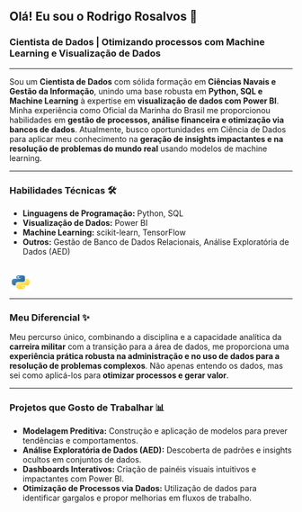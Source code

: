 ## Olá! Eu sou o Rodrigo Rosalvos 👋

### Cientista de Dados | Otimizando processos com Machine Learning e Visualização de Dados

---

Sou um **Cientista de Dados** com sólida formação em **Ciências Navais e Gestão da Informação**, unindo uma base robusta em **Python, SQL e Machine Learning** à expertise em **visualização de dados com Power BI**. Minha experiência como Oficial da Marinha do Brasil me proporcionou habilidades em **gestão de processos, análise financeira e otimização via bancos de dados**. Atualmente, busco oportunidades em Ciência de Dados para aplicar meu conhecimento na **geração de insights impactantes e na resolução de problemas do mundo real** usando modelos de machine learning.

---

### Habilidades Técnicas 🛠️

* **Linguagens de Programação:** Python, SQL
* **Visualização de Dados:** Power BI
* **Machine Learning:** scikit-learn, TensorFlow
* **Outros:** Gestão de Banco de Dados Relacionais, Análise Exploratória de Dados (AED)
<div style="display: inline_block"><br>
  <img align="center" alt="Rod-Python" height="30" width="40" src="https://raw.githubusercontent.com/devicons/devicon/master/icons/python/python-original.svg">
</div>

---

### Meu Diferencial ✨

Meu percurso único, combinando a disciplina e a capacidade analítica da **carreira militar** com a transição para a área de dados, me proporciona uma **experiência prática robusta na administração e no uso de dados para a resolução de problemas complexos**. Não apenas entendo os dados, mas sei como aplicá-los para **otimizar processos e gerar valor**.

---

### Projetos que Gosto de Trabalhar 📊

* **Modelagem Preditiva:** Construção e aplicação de modelos para prever tendências e comportamentos.
* **Análise Exploratória de Dados (AED):** Descoberta de padrões e insights ocultos em conjuntos de dados.
* **Dashboards Interativos:** Criação de painéis visuais intuitivos e impactantes com Power BI.
* **Otimização de Processos via Dados:** Utilização de dados para identificar gargalos e propor melhorias em fluxos de trabalho.
